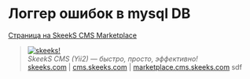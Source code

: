 Логгер ошибок в mysql DB
===================================
[Страница на SkeekS CMS Marketplace](http://marketplace.cms.skeeks.com/solutions/instrumentyi/razrabotchiku/62-logirovanie-oshibok-v-bazu-dannyih)


> [![skeeks!](https://gravatar.com/userimage/74431132/13d04d83218593564422770b616e5622.jpg)](http://skeeks.com)  
<i>SkeekS CMS (Yii2) — быстро, просто, эффективно!</i>  
[skeeks.com](http://skeeks.com) | [cms.skeeks.com](http://cms.skeeks.com) | [marketplace.cms.skeeks.com](http://marketplace.cms.skeeks.com)
sdf